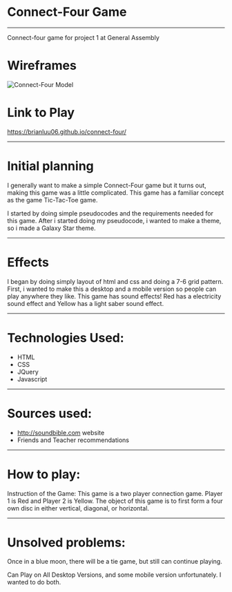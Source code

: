  # Connect-Four Game
 ____________________________________________________


 Connect-four game for project 1 at General  Assembly

# Wireframes
![Connect-Four Model](https://i.imgur.com/z4ENtK9.png)



# Link to Play
 https://brianluu06.github.io/connect-four/


____________________________________________________
 # Initial planning
I generally want to make a simple Connect-Four game but it turns out, making this game was a little complicated. This game has a familiar concept as the game Tic-Tac-Toe game.

I started by doing simple pseudocodes and the requirements needed for this game.
After i started doing my pseudocode, i wanted to make a theme, so i made a Galaxy Star theme.

____________________________________________________
# Effects

I began by doing simply layout of html and css and doing a 7-6 grid pattern. First, i wanted to make this a desktop and a mobile version so people can play anywhere they like.
This game has sound effects!
Red has a electricity sound effect and Yellow has a light saber sound effect.
____________________________________________________

# Technologies Used:

* HTML
* CSS
* JQuery
* Javascript
____________________________________________________

# Sources used:

* http://soundbible.com website
* Friends and Teacher recommendations
____________________________________________________

# How to play:

Instruction of the Game: This game is a two player connection game. 
Player 1 is Red and Player 2 is Yellow.
The object of this game is to first form a four own disc in either  vertical, diagonal, or horizontal.
____________________________________________________

# Unsolved problems:
 Once in a blue moon, there will be a tie game, but still can continue playing.
 
 Can Play on All Desktop Versions, and some mobile version unfortunately. I wanted to do both.
 






